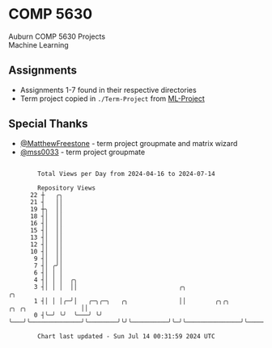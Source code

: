 # COMP 5630
Auburn COMP 5630 Projects  
Machine Learning

## Assignments
- Assignments 1-7 found in their respective directories
- Term project copied in `./Term-Project` from [ML-Project](https://github.com/wumphlett/ML-Project)

## Special Thanks
- [@MatthewFreestone](https://github.com/MatthewFreestone) - term project groupmate and matrix wizard
- [@mss0033](https://github.com/mss0033) - term project groupmate

```

        Total Views per Day from 2024-04-16 to 2024-07-14

        Repository Views
      22 ┼   ╭╮
      21 ┤   ││
      19 ┼╮  ││
      18 ┤│  ││
      16 ┤│  ││
      15 ┤│  ││
      13 ┤│  ││
      12 ┤│  ││
      10 ┤│  ││
       9 ┤│  ││
       7 ┤│ ╭╯│
       6 ┤│ │ │
       4 ┤│ │ │  ╭╮
       3 ┤│ │ │  ││                            ╭╮                                          ╭╮
       1 ┤│ │ │╭─╯│   ╭─╮╭─╮   ╭╮              ││        ╭╮╭╮          ╭╮ ╭╮               ││
       0 ┤╰─╯ ╰╯  ╰───╯ ╰╯ ╰───╯╰──────────────╯╰────────╯╰╯╰──────────╯╰─╯╰───────────────╯╰──────

        Chart last updated - Sun Jul 14 00:31:59 2024 UTC
        
```
